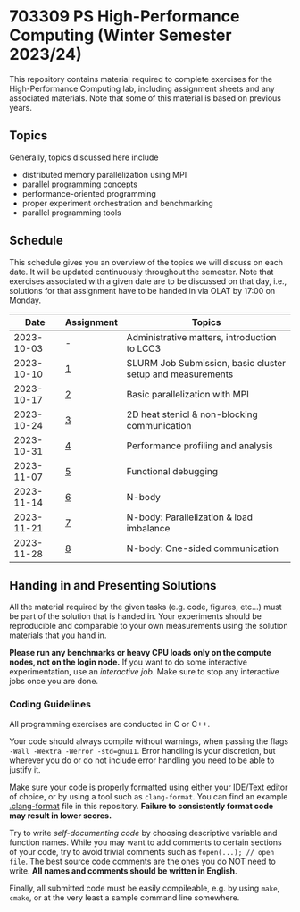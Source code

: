 # 703309 PS High-Performance Computing (Winter Semester 2023/24)

This repository contains material required to complete exercises for the
High-Performance Computing lab, including assignment sheets and any associated
materials. Note that some of this material is based on previous years.

## Topics

Generally, topics discussed here include

- distributed memory parallelization using MPI
- parallel programming concepts
- performance-oriented programming
- proper experiment orchestration and benchmarking
- parallel programming tools

## Schedule

This schedule gives you an overview of the topics we will discuss on each date.
It will be updated continuously throughout the semester. Note that exercises
associated with a given date are to be discussed on that day, i.e., solutions
for that assignment have to be handed in via OLAT by 17:00 on Monday.

| Date       | Assignment | Topics                                                      |
| ---------- | ---------- | ----------------------------------------------------------- |
| 2023-10-03 | -          | Administrative matters, introduction to LCC3                |
| 2023-10-10 | [1](01)    | SLURM Job Submission, basic cluster setup and measurements  |
| 2023-10-17 | [2](02)    | Basic parallelization with MPI                              |
| 2023-10-24 | [3](03)    | 2D heat stenicl & non-blocking communication                |
| 2023-10-31 | [4](04)    | Performance profiling and analysis                          |
| 2023-11-07 | [5](05)    | Functional debugging                                        |
| 2023-11-14 | [6](06)    | N-body                                                      |
| 2023-11-21 | [7](07)    | N-body: Parallelization & load imbalance                    |
| 2023-11-28 | [8](08)    | N-body: One-sided communication                             |

## Handing in and Presenting Solutions

All the material required by the given tasks (e.g. code, figures, etc...) must be 
part of the solution that is handed in. Your experiments should be reproducible and 
comparable to your own measurements using the solution materials that you hand in.

**Please run any benchmarks or heavy CPU loads only on the compute nodes, not on the login node.**
If you want to do some interactive experimentation, use an *interactive job*. Make 
sure to stop any interactive jobs once you are done.


### Coding Guidelines

All programming exercises are conducted in C or C++.

Your code should always compile without warnings, when passing the flags 
`-Wall -Wextra -Werror -std=gnu11`. Error handling is your discretion, but 
wherever you do or do not include error handling you need to be able to justify 
it.

Make sure your code is properly formatted using either your IDE/Text editor of
choice, or by using a tool such as `clang-format`. You can find an example
[.clang-format](../.clang-format) file in this repository. **Failure to
consistently format code may result in lower scores.**

Try to write _self-documenting code_ by choosing descriptive variable and
function names. While you may want to add comments to certain sections of your
code, try to avoid trivial comments such as `fopen(...); // open file`. The best
source code comments are the ones you do NOT need to write. **All names and
comments should be written in English**.

Finally, all submitted code must be easily compileable, e.g. by using `make`,
`cmake`, or at the very least a sample command line somewhere.